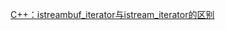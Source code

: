 [C++：istreambuf_iterator与istream_iterator的区别](https://blog.csdn.net/gongluck93/article/details/73844582)
